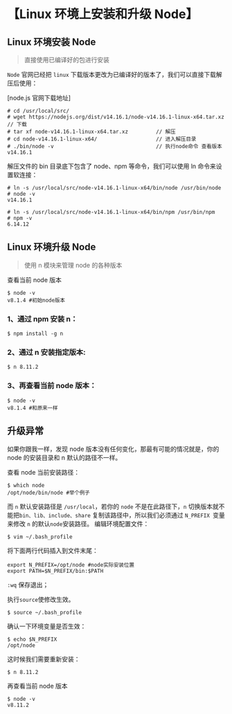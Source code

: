 # 【Linux 环境上安装和升级 Node】

## Linux 环境安装 Node

> 直接使用已编译好的包进行安装

`Node` 官网已经把 `linux` 下载版本更改为已编译好的版本了，我们可以直接下载解压后使用：

[node.js 官网下载地址]

```shell
# cd /usr/local/src/
# wget https://nodejs.org/dist/v14.16.1/node-v14.16.1-linux-x64.tar.xz    // 下载
# tar xf node-v14.16.1-linux-x64.tar.xz         // 解压
# cd node-v14.16.1-linux-x64/                   // 进入解压目录
# ./bin/node -v                                 // 执行node命令 查看版本
v14.16.1
```

解压文件的 bin 目录底下包含了 node、npm 等命令，我们可以使用 ln 命令来设置软连接：

```shell
# ln -s /usr/local/src/node-v14.16.1-linux-x64/bin/node /usr/bin/node
# node -v
v14.16.1

# ln -s /usr/local/src/node-v14.16.1-linux-x64/bin/npm /usr/bin/npm
# npm -v
6.14.12

```

## Linux 环境升级 Node

> 使用 n 模块来管理 node 的各种版本

查看当前 node 版本

```shell
$ node -v
v8.1.4 #初始node版本
```

### 1、通过 npm 安装 n：

```shell
$ npm install -g n
```

### 2、通过 n 安装指定版本:

```shell
$ n 8.11.2
```

### 3、再查看当前 node 版本：

```shell
$ node -v
v8.1.4 #和原来一样
```

## 升级异常

如果你跟我一样，发现 node 版本没有任何变化，那最有可能的情况就是，你的 node 的安装目录和 n 默认的路径不一样。

查看 node 当前安装路径：

```shell
$ which node
/opt/node/bin/node #举个例子
```

而 `n` 默认安装路径是 `/usr/local`，若你的 `node` 不是在此路径下，`n` 切换版本就不能把`bin、lib、include、share` 复制该路径中，所以我们必须通过 `N_PREFIX `变量来修改 `n` 的默认`node`安装路径。
编辑环境配置文件：

```shell
$ vim ~/.bash_profile
```

将下面两行代码插入到文件末尾：

```
export N_PREFIX=/opt/node #node实际安装位置
export PATH=$N_PREFIX/bin:$PATH
```

`:wq` 保存退出；

执行`source`使修改生效。

```
$ source ~/.bash_profile
```

确认一下环境变量是否生效：

```shell
$ echo $N_PREFIX
/opt/node
```

这时候我们需要重新安装：

```
$ n 8.11.2
```

再查看当前 node 版本

```shell
$ node -v
v8.11.2
```
